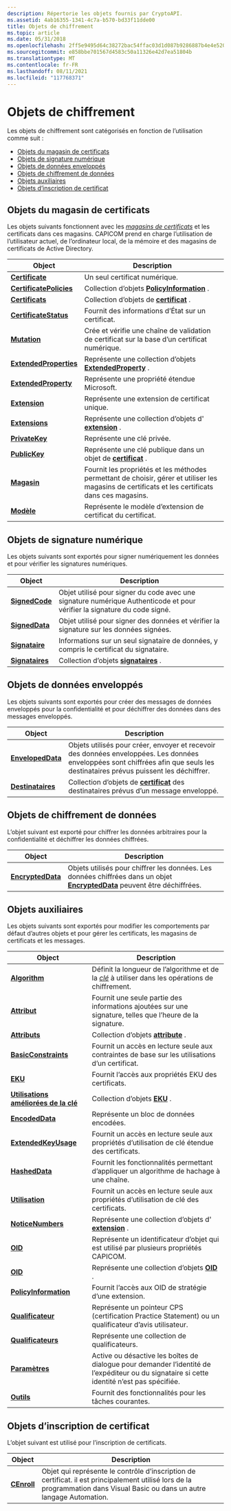 ```yaml
---
description: Répertorie les objets fournis par CryptoAPI.
ms.assetid: 4ab16355-1341-4c7a-b570-bd33f11dde00
title: Objets de chiffrement
ms.topic: article
ms.date: 05/31/2018
ms.openlocfilehash: 2ff5e9495d64c38272bac54ffac03d1d087b9286887b4e4e520c6a447765efac
ms.sourcegitcommit: e858bbe701567d4583c50a11326e42d7ea51804b
ms.translationtype: MT
ms.contentlocale: fr-FR
ms.lasthandoff: 08/11/2021
ms.locfileid: "117768371"
---
```

# <a name="cryptography-objects"></a>Objets de chiffrement

Les objets de chiffrement sont catégorisés en fonction de l’utilisation comme suit :

-   [Objets du magasin de certificats](#certificate-store-objects)
-   [Objets de signature numérique](#digital-signature-objects)
-   [Objets de données enveloppés](#enveloped-data-objects)
-   [Objets de chiffrement de données](#data-encryption-objects)
-   [Objets auxiliaires](#auxiliary-objects)
-   [Objets d’inscription de certificat](#certificate-enrollment-objects)

## <a name="certificate-store-objects"></a>Objets du magasin de certificats

Les objets suivants fonctionnent avec les [*magasins de certificats*](../secgloss/c-gly.md) et les certificats dans ces magasins. CAPICOM prend en charge l’utilisation de l’utilisateur actuel, de l’ordinateur local, de la mémoire et des magasins de certificats de Active Directory.



| Object                                             | Description                                                                                                             |
|----------------------------------------------------|-------------------------------------------------------------------------------------------------------------------------|
| [**Certificate**](certificate.md)                 | Un seul certificat numérique.                                                                                           |
| [**CertificatePolicies**](certificatepolicies.md) | Collection d’objets [**PolicyInformation**](policyinformation.md) .                                                 |
| [**Certificats**](certificates.md)               | Collection d’objets de [**certificat**](certificate.md) .                                                               |
| [**CertificateStatus**](certificatestatus.md)     | Fournit des informations d’État sur un certificat.                                                                           |
| [**Mutation**](chain.md)                             | Crée et vérifie une chaîne de validation de certificat sur la base d’un certificat numérique.                                       |
| [**ExtendedProperties**](extendedproperties.md)   | Représente une collection d’objets [**ExtendedProperty**](extendedproperty.md) .                                        |
| [**ExtendedProperty**](extendedproperties.md)     | Représente une propriété étendue Microsoft.                                                                               |
| [**Extension**](extension.md)                     | Représente une extension de certificat unique.                                                                              |
| [**Extensions**](extensions.md)                   | Représente une collection d’objets d' [**extension**](extension.md) .                                                      |
| [**PrivateKey**](privatekey.md)                   | Représente une clé privée.                                                                                               |
| [**PublicKey**](publickey.md)                     | Représente une clé publique dans un objet de [**certificat**](certificate.md) .                                                 |
| [**Magasin**](store.md)                             | Fournit les propriétés et les méthodes permettant de choisir, gérer et utiliser les magasins de certificats et les certificats dans ces magasins. |
| [**Modèle**](template.md)                       | Représente le modèle d’extension de certificat du certificat.                                                       |



 

## <a name="digital-signature-objects"></a>Objets de signature numérique

Les objets suivants sont exportés pour signer numériquement les données et pour vérifier les signatures numériques.



| Object                           | Description                                                                                                 |
|----------------------------------|-------------------------------------------------------------------------------------------------------------|
| [**SignedCode**](signedcode.md) | Objet utilisé pour signer du code avec une signature numérique Authenticode et pour vérifier la signature du code signé. |
| [**SignedData**](signeddata.md) | Objet utilisé pour signer des données et vérifier la signature sur les données signées.                                        |
| [**Signataire**](signer.md)         | Informations sur un seul signataire de données, y compris le certificat du signataire.                                    |
| [**Signataires**](signers.md)       | Collection d’objets [**signataires**](signer.md) .                                                             |



 

## <a name="enveloped-data-objects"></a>Objets de données enveloppés

Les objets suivants sont exportés pour créer des messages de données enveloppés pour la confidentialité et pour déchiffrer des données dans des messages enveloppés.



| Object                                 | Description                                                                                                                                |
|----------------------------------------|--------------------------------------------------------------------------------------------------------------------------------------------|
| [**EnvelopedData**](envelopeddata.md) | Objets utilisés pour créer, envoyer et recevoir des données enveloppées. Les données enveloppées sont chiffrées afin que seuls les destinataires prévus puissent les déchiffrer. |
| [**Destinataires**](recipients.md)       | Collection d’objets de [**certificat**](certificate.md) des destinataires prévus d’un message enveloppé.                           |



 

## <a name="data-encryption-objects"></a>Objets de chiffrement de données

L’objet suivant est exporté pour chiffrer les données arbitraires pour la confidentialité et déchiffrer les données chiffrées.



| Object                                 | Description                                                                                                        |
|----------------------------------------|--------------------------------------------------------------------------------------------------------------------|
| [**EncryptedData**](encrypteddata.md) | Objets utilisés pour chiffrer les données. Les données chiffrées dans un objet [**EncryptedData**](encrypteddata.md) peuvent être déchiffrées. |



 

## <a name="auxiliary-objects"></a>Objets auxiliaires

Les objets suivants sont exportés pour modifier les comportements par défaut d’autres objets et pour gérer les certificats, les magasins de certificats et les messages.



| Object                                         | Description                                                                                                                                     |
|------------------------------------------------|-------------------------------------------------------------------------------------------------------------------------------------------------|
| [**Algorithm**](algorithm.md)                 | Définit la longueur de l’algorithme et de la [*clé*](../secgloss/k-gly.md) à utiliser dans les opérations de chiffrement. |
| [**Attribut**](attribute.md)                 | Fournit une seule partie des informations ajoutées sur une signature, telles que l’heure de la signature.                                                    |
| [**Attributs**](attributes.md)               | Collection d’objets [**attribute**](attribute.md) .                                                                                           |
| [**BasicConstraints**](basicconstraints.md)   | Fournit un accès en lecture seule aux contraintes de base sur les utilisations d’un certificat.                                                                    |
| [**EKU**](eku.md)                             | Fournit l’accès aux propriétés EKU des certificats.                                                                                              |
| [**Utilisations améliorées de la clé**](ekus.md)                           | Collection d’objets [**EKU**](eku.md) .                                                                                                       |
| [**EncodedData**](encodeddata.md)             | Représente un bloc de données encodées.                                                                                                             |
| [**ExtendedKeyUsage**](extendedkeyusage.md)   | Fournit un accès en lecture seule aux propriétés d’utilisation de clé étendue des certificats.                                                                 |
| [**HashedData**](hasheddata.md)               | Fournit les fonctionnalités permettant d’appliquer un algorithme de hachage à une chaîne.                                                                               |
| [**Utilisation**](keyusage.md)                   | Fournit un accès en lecture seule aux propriétés d’utilisation de clé des certificats.                                                                              |
| [**NoticeNumbers**](noticenumbers.md)         | Représente une collection d’objets d' [**extension**](extension.md) .                                                                              |
| [**OID**](oid.md)                             | Représente un identificateur d’objet qui est utilisé par plusieurs propriétés CAPICOM.                                                                     |
| [**OID**](oids.md)                           | Représente une collection d’objets [**OID**](oid.md) .                                                                                          |
| [**PolicyInformation**](policyinformation.md) | Fournit l’accès aux OID de stratégie d’une extension.                                                                                             |
| [**Qualificateur**](qualifier.md)                 | Représente un pointeur CPS (certification Practice Statement) ou un qualificateur d’avis utilisateur.                                                           |
| [**Qualificateurs**](qualifiers.md)               | Représente une collection de qualificateurs.                                                                                                          |
| [**Paramètres**](settings.md)                   | Active ou désactive les boîtes de dialogue pour demander l’identité de l’expéditeur ou du signataire si cette identité n’est pas spécifiée.                                     |
| [**Outils**](utilities.md)                 | Fournit des fonctionnalités pour les tâches courantes.                                                                                                        |



 

## <a name="certificate-enrollment-objects"></a>Objets d’inscription de certificat

L’objet suivant est utilisé pour l’inscription de certificats.



| Object                     | Description                                                                                                                                      |
|----------------------------|--------------------------------------------------------------------------------------------------------------------------------------------------|
| [**CEnroll**](/previous-versions/windows/desktop/legacy/aa376007(v=vs.85)) | Objet qui représente le contrôle d’inscription de certificat. il est principalement utilisé lors de la programmation dans Visual Basic ou dans un autre langage Automation. |



 

 

 
